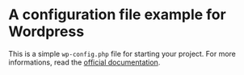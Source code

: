 # A configuration file example for Wordpress
This is a simple <code>wp-config.php</code> file for starting your project. For more
informations, read the [official
documentation](http://codex.wordpress.org/Editing_wp-config.php).

